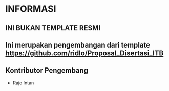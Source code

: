 # INFORMASI 
## INI BUKAN TEMPLATE RESMI

## Ini merupakan pengembangan dari template https://github.com/ridlo/Proposal_Disertasi_ITB

## Kontributor Pengembang
- Rajo Intan

